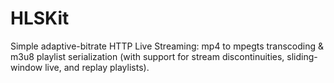 HLSKit
======

Simple adaptive-bitrate HTTP Live Streaming: mp4 to mpegts transcoding &amp; m3u8 playlist serialization (with support for stream discontinuities, sliding-window live, and replay playlists).
